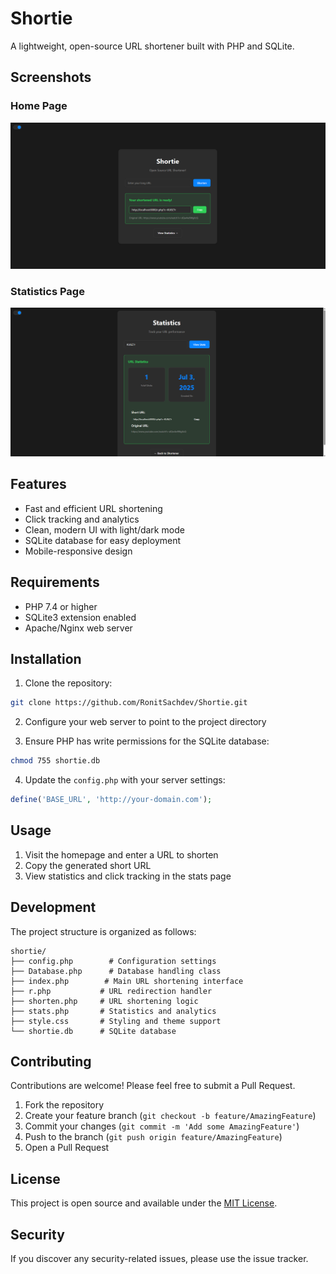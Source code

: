 # Shortie

A lightweight, open-source URL shortener built with PHP and SQLite.

## Screenshots

### Home Page
![Home Page](home.png)

### Statistics Page
![Statistics Page](stat.png)

## Features

- Fast and efficient URL shortening
- Click tracking and analytics
- Clean, modern UI with light/dark mode
- SQLite database for easy deployment
- Mobile-responsive design

## Requirements

- PHP 7.4 or higher
- SQLite3 extension enabled
- Apache/Nginx web server

## Installation

1. Clone the repository:
```bash
git clone https://github.com/RonitSachdev/Shortie.git
```

2. Configure your web server to point to the project directory

3. Ensure PHP has write permissions for the SQLite database:
```bash
chmod 755 shortie.db
```

4. Update the `config.php` with your server settings:
```php
define('BASE_URL', 'http://your-domain.com');
```

## Usage

1. Visit the homepage and enter a URL to shorten
2. Copy the generated short URL
3. View statistics and click tracking in the stats page

## Development

The project structure is organized as follows:

```
shortie/
├── config.php        # Configuration settings
├── Database.php      # Database handling class
├── index.php        # Main URL shortening interface
├── r.php           # URL redirection handler
├── shorten.php     # URL shortening logic
├── stats.php       # Statistics and analytics
├── style.css       # Styling and theme support
└── shortie.db      # SQLite database
```

## Contributing

Contributions are welcome! Please feel free to submit a Pull Request.

1. Fork the repository
2. Create your feature branch (`git checkout -b feature/AmazingFeature`)
3. Commit your changes (`git commit -m 'Add some AmazingFeature'`)
4. Push to the branch (`git push origin feature/AmazingFeature`)
5. Open a Pull Request

## License

This project is open source and available under the [MIT License](LICENSE).

## Security

If you discover any security-related issues, please use the issue tracker. 
